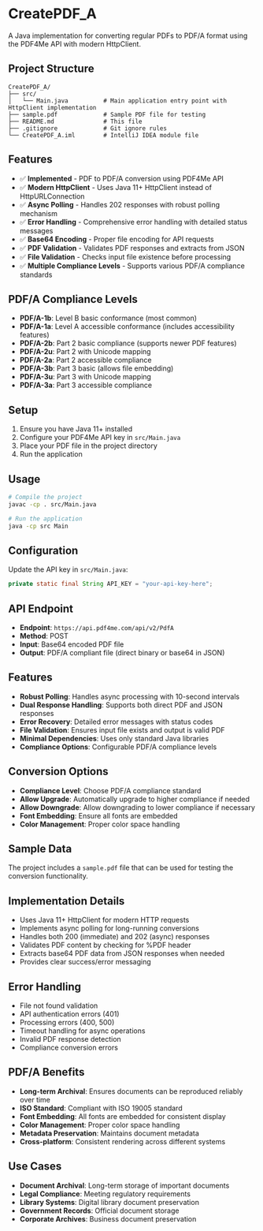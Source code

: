 # CreatePDF_A

A Java implementation for converting regular PDFs to PDF/A format using the PDF4Me API with modern HttpClient.

## Project Structure

```
CreatePDF_A/
├── src/
│   └── Main.java          # Main application entry point with HttpClient implementation
├── sample.pdf             # Sample PDF file for testing
├── README.md              # This file
├── .gitignore             # Git ignore rules
└── CreatePDF_A.iml        # IntelliJ IDEA module file
```

## Features

- ✅ **Implemented** - PDF to PDF/A conversion using PDF4Me API
- ✅ **Modern HttpClient** - Uses Java 11+ HttpClient instead of HttpURLConnection
- ✅ **Async Polling** - Handles 202 responses with robust polling mechanism
- ✅ **Error Handling** - Comprehensive error handling with detailed status messages
- ✅ **Base64 Encoding** - Proper file encoding for API requests
- ✅ **PDF Validation** - Validates PDF responses and extracts from JSON
- ✅ **File Validation** - Checks input file existence before processing
- ✅ **Multiple Compliance Levels** - Supports various PDF/A compliance standards

## PDF/A Compliance Levels

- **PDF/A-1b**: Level B basic conformance (most common)
- **PDF/A-1a**: Level A accessible conformance (includes accessibility features)
- **PDF/A-2b**: Part 2 basic compliance (supports newer PDF features)
- **PDF/A-2u**: Part 2 with Unicode mapping
- **PDF/A-2a**: Part 2 accessible compliance
- **PDF/A-3b**: Part 3 basic (allows file embedding)
- **PDF/A-3u**: Part 3 with Unicode mapping
- **PDF/A-3a**: Part 3 accessible compliance

## Setup

1. Ensure you have Java 11+ installed
2. Configure your PDF4Me API key in `src/Main.java`
3. Place your PDF file in the project directory
4. Run the application

## Usage

```bash
# Compile the project
javac -cp . src/Main.java

# Run the application
java -cp src Main
```

## Configuration

Update the API key in `src/Main.java`:
```java
private static final String API_KEY = "your-api-key-here";
```

## API Endpoint

- **Endpoint**: `https://api.pdf4me.com/api/v2/PdfA`
- **Method**: POST
- **Input**: Base64 encoded PDF file
- **Output**: PDF/A compliant file (direct binary or base64 in JSON)

## Features

- **Robust Polling**: Handles async processing with 10-second intervals
- **Dual Response Handling**: Supports both direct PDF and JSON responses
- **Error Recovery**: Detailed error messages with status codes
- **File Validation**: Ensures input file exists and output is valid PDF
- **Minimal Dependencies**: Uses only standard Java libraries
- **Compliance Options**: Configurable PDF/A compliance levels

## Conversion Options

- **Compliance Level**: Choose PDF/A compliance standard
- **Allow Upgrade**: Automatically upgrade to higher compliance if needed
- **Allow Downgrade**: Allow downgrading to lower compliance if necessary
- **Font Embedding**: Ensure all fonts are embedded
- **Color Management**: Proper color space handling

## Sample Data

The project includes a `sample.pdf` file that can be used for testing the conversion functionality.

## Implementation Details

- Uses Java 11+ HttpClient for modern HTTP requests
- Implements async polling for long-running conversions
- Handles both 200 (immediate) and 202 (async) responses
- Validates PDF content by checking for %PDF header
- Extracts base64 PDF data from JSON responses when needed
- Provides clear success/error messaging

## Error Handling

- File not found validation
- API authentication errors (401)
- Processing errors (400, 500)
- Timeout handling for async operations
- Invalid PDF response detection
- Compliance conversion errors

## PDF/A Benefits

- **Long-term Archival**: Ensures documents can be reproduced reliably over time
- **ISO Standard**: Compliant with ISO 19005 standard
- **Font Embedding**: All fonts are embedded for consistent display
- **Color Management**: Proper color space handling
- **Metadata Preservation**: Maintains document metadata
- **Cross-platform**: Consistent rendering across different systems

## Use Cases

- **Document Archival**: Long-term storage of important documents
- **Legal Compliance**: Meeting regulatory requirements
- **Library Systems**: Digital library document preservation
- **Government Records**: Official document storage
- **Corporate Archives**: Business document preservation 